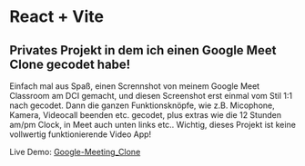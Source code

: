 # React + Vite 
## Privates Projekt in dem ich einen Google Meet Clone gecodet habe! 

Einfach mal aus Spaß, einen Scrennshot von meinem Google Meet Classroom am DCI gemacht, und diesen Screenshot erst einmal vom Stil 1:1 nach gecodet. Dann die ganzen Funktionsknöpfe, wie z.B. Micophone, Kamera, Videocall beenden etc. gecodet, plus extras wie die 12 Stunden am/pm Clock, in Meet auch unten links etc.. Wichtig, dieses Projekt ist keine vollwertig funktionierende Video App!



Live Demo: [Google-Meeting_Clone](https://RalfSmith69.github.io/Google-Meeting_Clone)

